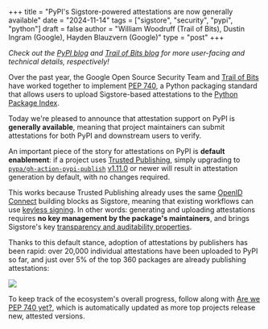 +++
title = "PyPI's Sigstore-powered attestations are now generally available"
date = "2024-11-14"
tags = ["sigstore", "security", "pypi", "python"]
draft = false
author = "William Woodruff (Trail of Bits), Dustin Ingram (Google), Hayden Blauzvern (Google)"
type = "post"
+++

*Check out the [PyPI blog] and [Trail of Bits blog] for more user-facing and
technical details, respectively!*

Over the past year, the Google Open Source Security Team
and [Trail of Bits] have worked together to implement [PEP 740],
a Python packaging standard that allows users to upload Sigstore-based
attestations to the [Python Package Index].

Today we're pleased to announce that attestation support on PyPI is
**generally available**, meaning that project maintainers
can submit attestations for both PyPI and downstream users to verify.

An important piece of the story for attestations on PyPI is
**default enablement**: if a project uses [Trusted Publishing],
simply upgrading to [`pypa/gh-action-pypi-publish`] [v1.11.0] or newer will result
in attestation generation by default, with no changes required.

This works because Trusted Publishing already uses the same [OpenID Connect]
building blocks as Sigstore, meaning that existing workflows can use
[keyless signing]. In other words: generating and uploading attestations
requires **no key management by the package's maintainers**, and brings
Sigstore's key [transparency and auditability properties].

Thanks to this default stance, adoption of attestations by publishers has been
rapid: over 20,000 individual attestations have been uploaded to PyPI so far,
and just over 5% of the top 360 packages are already publishing attestations:

![](/images/pep740.png)

To keep track of the ecosystem's overall progress, follow along with
[Are we PEP 740 yet?], which is automatically updated as more top projects
release new, attested versions.

[PyPI blog]: https://blog.pypi.org/posts/2024-11-13-pypi-now-supports-digital-attestations.md

[Trail of Bits blog]: https://blog.trailofbits.com/2024/11/14/attestations-a-new-generation-of-signatures-on-pypi

[Trail of Bits]: https://www.trailofbits.com/

[PEP 740]: https://peps.python.org/pep-0740/

[Python Package Index]: https://pypi.org

[Trusted Publishing]: https://docs.pypi.org/trusted-publishers/

[`pypa/gh-action-pypi-publish`]: https://github.com/pypa/gh-action-pypi-publish

[v1.11.0]: https://github.com/pypa/gh-action-pypi-publish/releases/tag/v1.11.0

[Are we PEP 740 yet?]: https://trailofbits.github.io/are-we-pep740-yet/

[OpenID Connect]: https://openid.net/developers/how-connect-works/

[keyless signing]: https://docs.sigstore.dev/cosign/signing/overview/

[transparency and auditability properties]: https://docs.sigstore.dev/logging/overview/
